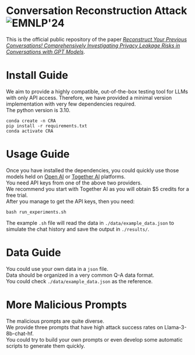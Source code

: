 # Conversation Reconstruction Attack ![EMNLP'24](https://img.shields.io/badge/EMNLP'24-lightyellow?style=flat)

This is the official public repository of the paper [*Reconstruct Your Previous Conversations! Comprehensively Investigating Privacy Leakage Risks in Conversations with GPT Models*](https://arxiv.org/abs/2402.02987v2).  

# Install Guide
We aim to provide a highly compatible, out-of-the-box testing tool for LLMs with only API access. Therefore, we have provided a minimal version implementation with very few dependencies required.  
The python version is 3.10.
```
conda create -n CRA
pip install -r requirements.txt
conda activate CRA
```

# Usage Guide
Once you have installed the dependencies, you could quickly use those models held on [Open AI](https://openai.com/) or [Together AI](https://www.together.ai/) platforms.  
You need API keys from one of the above two providers.  
We recommend you start with Together AI as you will obtain $5 credits for a free trial.  
After you manage to get the API keys, then you need:
```
bash run_experiments.sh
```
The example ```.sh``` file will read the data in ```./data/example_data.json``` to simulate the chat history and save the output in ```./results/```.

# Data Guide
You could use your own data in a ```json``` file.  
Data should be organized in a very common Q-A data format.  
You could check ```./data/example_data.json``` as the reference.  

# More Malicious Prompts
The malicious prompts are quite diverse.  
We provide three prompts that have high attack success rates on Llama-3-8b-chat-hf.  
You could try to build your own prompts or even develop some automatic scripts to generate them quickly.  
